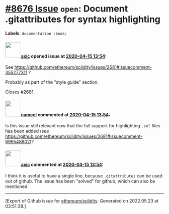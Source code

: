 # [\#8676 Issue](https://github.com/ethereum/solidity/issues/8676) `open`: Document .gitattributes for syntax highlighting
**Labels**: `documentation :book:`


#### <img src="https://avatars.githubusercontent.com/u/20340?v=4" width="50">[axic](https://github.com/axic) opened issue at [2020-04-15 13:54](https://github.com/ethereum/solidity/issues/8676):

See https://github.com/ethereum/solidity/issues/2681#issuecomment-355277311 ?

Probably as part of the "style guide" section.

Closes #2681.

#### <img src="https://avatars.githubusercontent.com/u/137030?v=4" width="50">[cameel](https://github.com/cameel) commented at [2020-04-15 13:54](https://github.com/ethereum/solidity/issues/8676#issuecomment-699548964):

Is this issue still relevant now that the full support for highlighting `.sol` files has been added (see https://github.com/ethereum/solidity/issues/2681#issuecomment-699548802)?

#### <img src="https://avatars.githubusercontent.com/u/20340?v=4" width="50">[axic](https://github.com/axic) commented at [2020-04-15 13:54](https://github.com/ethereum/solidity/issues/8676#issuecomment-699633354):

I think it is useful to have a single line, because `.gitattributes` can be used out of github. The issue has been "solved" for github, which can also be mentioned.


-------------------------------------------------------------------------------



[Export of Github issue for [ethereum/solidity](https://github.com/ethereum/solidity). Generated on 2022.05.23 at 03:51:38.]
